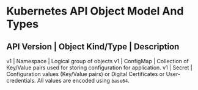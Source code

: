 # Kubernetes API Object Model And Types

API Version | Object Kind/Type | Description
--------------------------------------------
v1 | Namespace | Logical group of objects
v1 | ConfigMap | Collection of Key/Value pairs used for storing configuration for application.
v1 | Secret | Configuration values (Key/Value pairs) or Digital Certificates or User-credentials. All values are encoded using `base64`.

